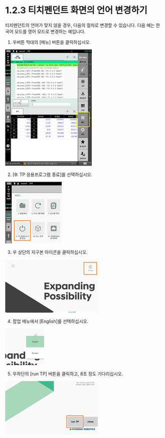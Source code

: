 # 1.2.3 티치펜던트 화면의 언어 변경하기

티치펜던트의 언어가 맞지 않을 경우, 다음의 절차로 변경할 수 있습니다. 다음 예는 한국어 모드를 영어 모드로 변경하는 예입니다.

1.	우버튼 막대의 \[메뉴\] 버튼을 클릭하십시오.

![](../../.gitbook/assets/image%20%28290%29.png)

2.	\[9: TP 응용프로그램 종료\]를 선택하십시오.

![](../../.gitbook/assets/image%20%28292%29.png)

3.	우 상단의 지구본 아이콘을 클릭하십시오.

![](../../.gitbook/assets/image%20%28288%29.png)

4.	팝업 메뉴에서 \[English\]를 선택하십시오.

![](../../.gitbook/assets/image%20%28282%29.png)

5.	우하단의 \[run TP\] 버튼을 클릭하고, 8초 정도 기다리십시오.

![](../../.gitbook/assets/image%20%28293%29.png)

